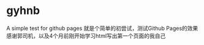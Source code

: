# gyhnb
A simple test for github pages
就是个简单的初尝试，测试Github Pages的效果
感谢郭司机，以及4个月前刚开始学习html写出第一个页面的我自己
